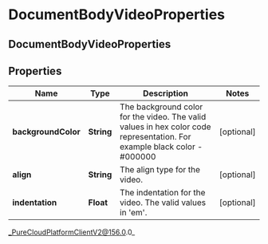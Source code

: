 # DocumentBodyVideoProperties

## DocumentBodyVideoProperties

## Properties

|Name | Type | Description | Notes|
|------------ | ------------- | ------------- | -------------|
| **backgroundColor** | **String** | The background color for the video. The valid values in hex color code representation. For example black color - #000000 | [optional] |
| **align** | **String** | The align type for the video. | [optional] |
| **indentation** | **Float** | The indentation for the video. The valid values in &#39;em&#39;. | [optional] |



_PureCloudPlatformClientV2@156.0.0_
